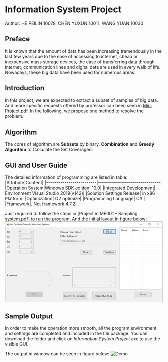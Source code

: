 # Information System Project

Author: HE PEILIN 10078,
        CHEN YUXUN 10011,
        WANG YUAN 10030

## Preface

It is known that the amount of data has been increasing tremendously in the last few years due to the ease of accessing to internet, cheap or inexpensive mass storage devices, the ease of transferring data through internet, communication lines and digital data are used in every walk of life. Nowadays, these big data have been used for numerous areas.  

## Introduction

In this project, we are expected to extract a subset of samples of big data. And more specific requests offered by professor can been seen in [Mini Project.pdf](/Information%20System%20Project/Mini%20Project.pdf). In the following, we propose one method to resolve the problem.  

## Algorithm

The cores of algorithm are **Subsets** by binary, **Combination** and **Greedy Algorithm** to Calculate the Set Coveraged.

## GUI and User Guide

The detailed information of programming are listed in table:
|Attribute|Content|
|-------------------------|-------------------------------|
|Operation System|Windows SDK edition: 10.0|
|Integrated Development| Environment Visual Studio 2019(v142)|
|Solution Settings Release| in x86 Platform|
|Optimization| O2 optimize|
|Programming Language| C# |
|Framework|. Net framework 4.7.2|

Just required to follow the steps in [Project in ME001 – Sampling system.pdf] to run the program.
And the initial layout in figure below:
![GUI](/Information%20System%20Project/min-report/images/step.png)

## Sample Output

In order to make the operation more smooth, all the program environment
and settings are completed and included in the file package. You can download the folder and click on *Information System Project.exe* to use the visible GUI.

The output in window can be seen in figure below:
![Demo](/Demo.gif)
